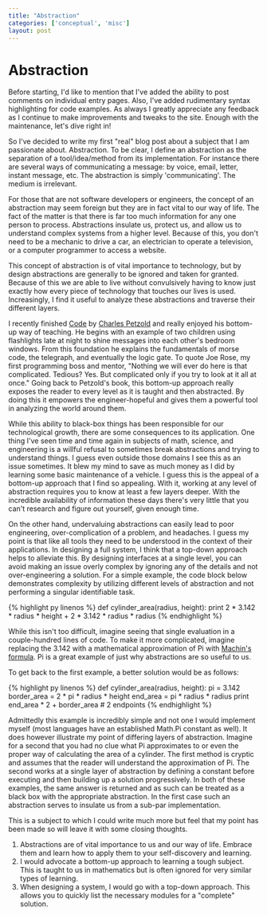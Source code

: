 ```yaml
---
title: "Abstraction"
categories: ['conceptual', 'misc']
layout: post
---
```


# Abstraction

Before starting, I'd like to mention that I've added the ability to post comments on individual entry pages. Also, I've added rudimentary syntax highlighting for code examples. As always I greatly appreciate any feedback as I continue to make improvements and tweaks to the site. Enough with the maintenance, let's dive right in!

So I've decided to write my first "real" blog post about a subject that I am passionate about. Abstraction. To be clear, I define an abstraction as the separation of a tool/idea/method from its implementation. For instance there are several ways of communicating a message: by voice, email, letter, instant message, etc. The abstraction is simply 'communicating'. The medium is irrelevant.

For those that are not software developers or engineers, the concept of an abstraction may seem foreign but they are in fact vital to our way of life. The fact of the matter is that there is far too much information for any one person to process. Abstractions insulate us, protect us, and allow us to understand complex systems from a higher level. Because of this, you don't need to be a mechanic to drive a car, an electrician to operate a television, or a computer programmer to access a website.

This concept of abstraction is of vital importance to technology, but by design abstractions are generally to be ignored and taken for granted. Because of this we are able to live without convulsively having to know just exactly how every piece of technology that touches our lives is used. Increasingly, I find it useful to analyze these abstractions and traverse their different layers.

I recently finished [Code](http://www.amazon.com/dp/0735611319) by [Charles Petzold](http://en.wikipedia.org/wiki/Charles_Petzold) and really enjoyed his bottom-up way of teaching. He begins with an example of two children using flashlights late at night to shine messages into each other's bedroom windows. From this foundation he explains the fundamentals of morse code, the telegraph, and eventually the logic gate. To quote Joe Rose, my first programming boss and mentor, "Nothing we will ever do here is that complicated. Tedious? Yes. But complicated only if you try to look at it all at once." Going back to Petzold's book, this bottom-up approach really exposes the reader to every level as it is taught and then abstracted. By doing this it empowers the engineer-hopeful and gives them a powerful tool in analyzing the world around them.

While this ability to black-box things has been responsible for our technological growth, there are some consequences to its application. One thing I've seen time and time again in subjects of math, science, and engineering is a willful refusal to sometimes break abstractions and trying to understand things. I guess even outside those domains I see this as an issue sometimes. It blew my mind to save as much money as I did by learning some basic maintenance of a vehicle. I guess this is the appeal of a bottom-up approach that I find so appealing. With it, working at any level of abstraction requires you to know at least a few layers deeper. With the incredible availability of information these days there's very little that you can't research and figure out yourself, given enough time.

On the other hand, undervaluing abstractions can easily lead to poor engineering, over-complication of a problem, and headaches. I guess my point is that like all tools they need to be understood in the context of their applications. In designing a full system, I think that a top-down approach helps to alleviate this. By designing interfaces at a single level, you can avoid making an issue overly complex by ignoring any of the details and not over-engineering a solution. For a simple example, the code block below demonstrates complexity by utilizing different levels of abstraction and not performing a singular identifiable task.

{% highlight py linenos %}
def cylinder_area(radius, height):
    print 2 * 3.142 * radius * height + 2 * 3.142 * radius * radius
{% endhighlight %}

While this isn't too difficult, imagine seeing that single evaluation in a couple-hundred lines of code. To make it more complicated, imagine replacing the 3.142 with a mathematical approximation of Pi with [Machin's formula](http://en.literateprograms.org/Pi_with_Machin's_formula_(Python)). Pi is a great example of just why abstractions are so useful to us.

To get back to the first example, a better solution would be as follows:

{% highlight py linenos %}
def cylinder_area(radius, height):
    pi = 3.142
    border_area = 2 * pi * radius * height
    end_area = pi * radius * radius
    print end_area * 2 + border_area  # 2 endpoints
{% endhighlight %}

Admittedly this example is incredibly simple and not one I would implement myself (most languages have an established Math.Pi constant as well). It does however illustrate my point of differing layers of abstraction. Imagine for a second that you had no clue what Pi approximates to or even the proper way of calculating the area of a cylinder. The first method is cryptic and assumes that the reader will understand the approximation of Pi. The second works at a single layer of abstraction by defining a constant before executing and then building up a solution progressively. In both of these examples, the same answer is returned and as such can be treated as a black box with the appropriate abstraction. In the first case such an abstraction serves to insulate us from a sub-par implementation.

This is a subject to which I could write much more but feel that my point has been made so will leave it with some closing thoughts.

1. Abstractions are of vital importance to us and our way of life. Embrace them and learn how to apply them to your self-discovery and learning.
2. I would advocate a bottom-up approach to learning a tough subject. This is taught to us in mathematics but is often ignored for very similar types of learning.
3. When designing a system, I would go with a top-down approach. This allows you to quickly list the necessary modules for a "complete" solution.
